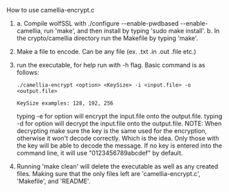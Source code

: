 How to use camellia-encrypt.c

1) a. Compile wolfSSL with ./configure --enable-pwdbased --enable-camellia, run
      'make', and then install by typing 'sudo make install'.
   b. In the crypto/camellia directory run the Makefile by typing 'make'.
2)  Make a file to encode. Can be any file (ex. .txt .in .out .file etc.)
3)  run the executable, for help run with -h flag. Basic command is as follows:

        ./camellia-encrypt <option> <KeySize> -i <input.file> -o <output.file>

        KeySize examples: 128, 192, 256

    typing -e for option will encrypt the input.file onto the output.file.
    typing -d for option will decrypt the input.file onto the output.file.
        NOTE: When decrypting make sure the key is the same used for the
        encryption, otherwise it won't decode correctly. Which is the idea.
        Only those with the key will be able to decode the message. If no
        key is entered into the command line, it will use "0123456789abcdef"
        by default.

4)  Running 'make clean' will delete the executable as well as any created
    files. Making sure that the only files left are 'camellia-encrypt.c',
    'Makefile', and 'README'.
